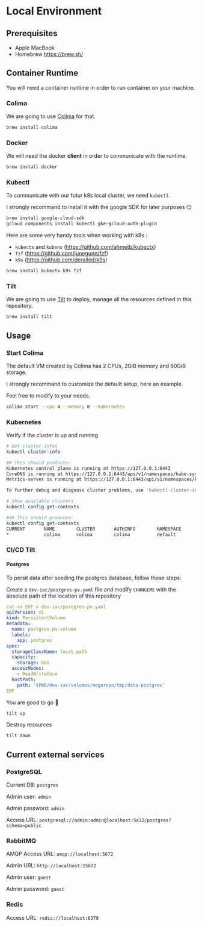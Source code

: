 # Local Environment

## Prerequisites

- Apple MacBook
- Homebrew <https://brew.sh/>

## Container Runtime

You will need a container runtime in order to run container on your machine.

### Colima

We are going to use [Colima](https://github.com/abiosoft/colima) for that.

```sh
brew install colima
```

### Docker

We will need the docker **client** in order to communicate with the runtime.

```sh
brew install docker
```

### Kubectl

To communicate with our futur k8s local cluster, we need `kubectl`.

I strongly recommand to install it with the google SDK for later purposes :smirk:

```sh
brew install google-cloud-sdk
gcloud components install kubectl gke-gcloud-auth-plugin
```

Here are some very handy tools when working with k8s :

- `kubectx` and `kubens` (<https://github.com/ahmetb/kubectx>)
- `fzf` (<https://github.com/junegunn/fzf>)
- `k9s` (<https://github.com/derailed/k9s>)

```sh
brew install kubectx k9s fzf
```

### Tilt

We are going to use [Tilt](https://github.com/tilt-dev/tilt) to deploy, manage all the resources defined in this repository.

```sh
brew install tilt
```

## Usage

### Start Colima

The default VM created by Colima has 2 CPUs, 2GiB memory and 60GiB storage.

I strongly recommand to customize the default setup, here an example.

Feel free to modify to your needs.

```sh
colima start --cpu 4 --memory 8 --kubernetes
```

### Kubernetes

Verify if the cluster is up and running

```sh
# Get cluster infos
kubectl cluster-info

## This should produces:
Kubernetes control plane is running at https://127.0.0.1:6443
CoreDNS is running at https://127.0.0.1:6443/api/v1/namespaces/kube-system/services/kube-dns:dns/proxy
Metrics-server is running at https://127.0.0.1:6443/api/v1/namespaces/kube-system/services/https:metrics-server:https/proxy

To further debug and diagnose cluster problems, use 'kubectl cluster-info dump'.

# Show available clusters
kubectl config get-contexts

### This should produces:
kubectl config get-contexts
CURRENT       NAME        CLUSTER       AUTHINFO        NAMESPACE
*             colima      colima        colima          default
```

### CI/CD Tilt

#### Postgres

To persit data after seeding the postgres database, follow those steps:

Create a `dev-iac/postgres-pv.yaml` file and modify `CHANGEME` with the absolute path of the location of this repository

```yaml
cat << EOF > dev-iac/postgres-pv.yaml
apiVersion: v1
kind: PersistentVolume
metadata:
  name: postgres-pv-volume
  labels:
    app: postgres
spec:
  storageClassName: local-path
  capacity:
    storage: 5Gi
  accessModes:
    - ReadWriteOnce
  hostPath:
    path: '$PWD/dev-iac/volumes/megarepo/tmp/data-postgres'
EOF
```

You are good to go :rocket:

```sh
tilt up
```

Destroy resources

```sh
tilt down
```

## Current external services

### PostgreSQL

Current DB: `postgres`

Admin user: `admin`

Admin password: `admin`

Access URL: `postgresql://admin:admin@localhost:5432/postgres?schema=public`

### RabbitMQ

AMQP Access URL: `amqp://localhost:5672`

Admin URL: `http://localhost:15672`

Admin user: `guest`

Admin password: `guest`

### Redis

Access URL: `redis://localhost:6379`

